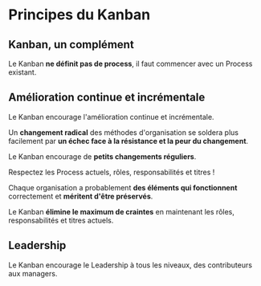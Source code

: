 # Principes du Kanban

## Kanban, un complément

Le Kanban **ne définit pas de process**, il faut commencer avec un Process existant.  


## Amélioration continue et incrémentale

Le Kanban encourage l'amélioration continue et incrémentale.

Un **changement radical** des méthodes d'organisation se soldera plus facilement par **un échec face à la résistance et la peur du changement**.

Le Kanban encourage de **petits changements réguliers**.

Respectez les Process actuels, rôles, responsabilités et titres !

Chaque organisation a probablement **des éléments qui fonctionnent** correctement et **méritent d'être préservés**.

Le Kanban **élimine le maximum de craintes** en maintenant les rôles, responsabilités et titres actuels.

## Leadership

Le Kanban encourage le Leadership à tous les niveaux, des contributeurs aux managers.

